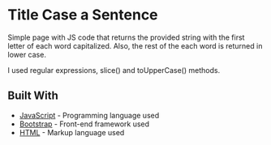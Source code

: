 # Title Case a Sentence

Simple page with JS code that returns the provided string with the first letter of each word capitalized. Also, the rest of the each word is returned in lower case.

I used regular expressions, slice() and toUpperCase() methods.

## Built With

* [JavaScript](https://www.javascript.com/) - Programming language used
* [Bootstrap](https://www.bootstrapcdn.com/) - Front-end framework used
* [HTML](https://html.spec.whatwg.org/) - Markup language used
